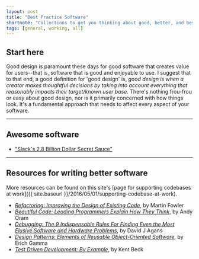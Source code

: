```yaml
---
layout: post
title: "Best Practice Software"
shortnote: "Collections to get you thinking about good, better, and best-around."
tags: [general, working, all]
---
```


## Start here

Good design is paramount these days for good software that creates value for users--that is, software that is good and enjoyable to use. I suggest that to that end, a good definition for 'good design' is, *good design is when a creator makes thoughtful decisions by taking into account everything that reasonably impacts their target/known user base*. There's nothing frou-frou or easy about good design, nor is it primarily concerned with how things look. It's a fundamental approach that needs to affect every aspect of your software.

<hr>

## Awesome software

* ["Slack's 2.8 Billion Dollar Secret Sauce"](https://medium.com/@awilkinson/slack-s-2-8-billion-dollar-secret-sauce-5c5ec7117908#.kx1zffnv8)

<hr>

## Resources for writing better software
More resources can be found on this site's [page for supporting codebases at work]({{ site.baseurl }}/2016/05/01/supporting-codebase-at-work).

* *[Refactoring: Improving the Design of Existing Code](https://www.amazon.com/Refactoring-Improving-Design-Existing-Code/dp/0201485672/ref=as_li_ss_tl?ie=UTF8&linkCode=ll1&tag=eejs-20&linkId=503f5f6539e7c33836f1f848b424295f)*, by Martin Fowler
* *[Beautiful Code: Leading Programmers Explain How They Think](https://www.amazon.com/Beautiful-Code-Leading-Programmers-Practice/dp/0596510047/ref=as_li_ss_tl?ie=UTF8&linkCode=ll1&tag=eejs-20&linkId=9584716c6027fccff9c12e866f3353a2)*, by Andy Oram
* *[Debugging: The 9 Indispensable Rules For Finding Even the Most Elusive Software and Hardware Problems](https://www.amazon.com/gp/product/0814474578/ref=as_li_ss_tl?ie=UTF8&linkCode=ll1&tag=eejs-20&linkId=7c11d9e624328bb8242dc11e9c73e0d7)*, by David J Agans
* *[Design Patterns: Elements of Reusable Object-Oriented Software](https://www.amazon.com/Design-Patterns-Elements-Reusable-Object-Oriented/dp/0201633612/ref=as_li_ss_tl?ie=UTF8&dpID=51szD9HC9pL&dpSrc=sims&preST=_AC_UL160_SR127%2C160_&refRID=1M5H8SBQF96ZHXYV1RQ2&linkCode=ll1&tag=eejs-20&linkId=530b7fcb4f0e734b7952559730673cae)*, by Erich Gamma
* *[Test Driven Development: By Example](https://www.amazon.com/Test-Driven-Development-By-Example/dp/0321146530/ref=as_li_ss_tl?ie=UTF8&linkCode=ll1&tag=eejs-20&linkId=4bdd44ebc587c423a1986285edd66e2c)*, by Kent Beck

